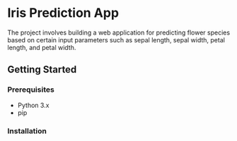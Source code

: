 # Iris Prediction App

The project involves building a web application for predicting flower species based on certain input parameters such as sepal length, sepal width, petal length, and petal width.

## Getting Started

### Prerequisites

- Python 3.x
- pip

### Installation
